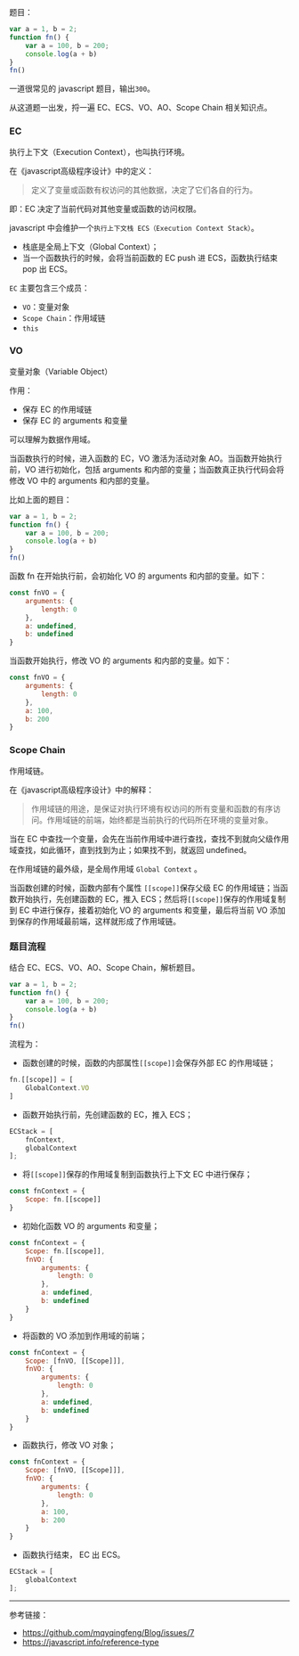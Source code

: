题目：

```javascript
var a = 1, b = 2;
function fn() {
	var a = 100, b = 200;
	console.log(a + b)
}
fn()
```

一道很常见的 javascript 题目，输出`300`。

从这道题一出发，捋一遍 EC、ECS、VO、AO、Scope Chain 相关知识点。

### EC

执行上下文（Execution Context），也叫执行环境。

在《javascript高级程序设计》中的定义：

> 定义了变量或函数有权访问的其他数据，决定了它们各自的行为。

即：EC 决定了当前代码对其他变量或函数的访问权限。

javascript 中会维护一个`执行上下文栈 ECS（Execution Context Stack）`。

- 栈底是全局上下文（Global Context）；
- 当一个函数执行的时候，会将当前函数的 EC push 进 ECS，函数执行结束 pop 出 ECS。

`EC` 主要包含三个成员：

- `VO`：变量对象
- `Scope Chain`：作用域链
- `this`

### VO

变量对象（Variable Object）

作用：

- 保存 EC 的作用域链
- 保存 EC 的 arguments 和变量

可以理解为数据作用域。

当函数执行的时候，进入函数的 EC，VO 激活为活动对象 AO。当函数开始执行前，VO 进行初始化，包括 arguments 和内部的变量；当函数真正执行代码会将修改 VO 中的 arguments 和内部的变量。

比如上面的题目：

```javascript
var a = 1, b = 2;
function fn() {
	var a = 100, b = 200;
	console.log(a + b)
}
fn()
```

函数 fn 在开始执行前，会初始化 VO 的 arguments 和内部的变量。如下：

```javascript
const fnVO = {
	arguments: {
        length: 0
    },
    a: undefined,
    b: undefined
}
```

当函数开始执行，修改 VO 的 arguments 和内部的变量。如下：

```javascript
const fnVO = {
	arguments: {
        length: 0
    },
    a: 100,
    b: 200
}
```

### Scope Chain

作用域链。

在《javascript高级程序设计》中的解释：

>作用域链的用途，是保证对执行环境有权访问的所有变量和函数的有序访问。作用域链的前端，始终都是当前执行的代码所在环境的变量对象。

当在 EC 中查找一个变量，会先在当前作用域中进行查找，查找不到就向父级作用域查找，如此循环，直到找到为止；如果找不到，就返回 undefined。

在作用域链的最外级，是全局作用域 `Global Context`	。

当函数创建的时候，函数内部有个属性 `[[scope]]`保存父级 EC 的作用域链；当函数开始执行，先创建函数的 EC，推入 ECS；然后将`[[scope]]`保存的作用域复制到 EC 中进行保存，接着初始化 VO 的 arguments 和变量，最后将当前 VO 添加到保存的作用域最前端，这样就形成了作用域链。

### 题目流程

结合 EC、ECS、VO、AO、Scope Chain，解析题目。

```javascript
var a = 1, b = 2;
function fn() {
	var a = 100, b = 200;
	console.log(a + b)
}
fn()
```

流程为：

- 函数创建的时候，函数的内部属性`[[scope]]`会保存外部 EC 的作用域链；

```javascript
fn.[[scope]] = [
    GlobalContext.VO
]
```

- 函数开始执行前，先创建函数的 EC，推入 ECS；

```javascript
ECStack = [
    fnContext,
    globalContext
];
```

- 将`[[scope]]`保存的作用域复制到函数执行上下文 EC 中进行保存；

```javascript
const fnContext = {
	Scope: fn.[[scope]]
}
```

- 初始化函数 VO 的 arguments 和变量；

```javascript
const fnContext = {
	Scope: fn.[[scope]],
    fnVO: {
        arguments: {
            length: 0
        },
        a: undefined,
        b: undefined
    }
}
```

- 将函数的 VO 添加到作用域的前端；

```javascript
const fnContext = {
	Scope: [fnVO, [[Scope]]],
    fnVO: {
        arguments: {
            length: 0
        },
        a: undefined,
        b: undefined
    }
}
```

- 函数执行，修改 VO 对象；

```javascript
const fnContext = {
	Scope: [fnVO, [[Scope]]],
    fnVO: {
        arguments: {
            length: 0
        },
        a: 100,
        b: 200
    }
}
```

- 函数执行结束， EC 出 ECS。

```javascript
ECStack = [
    globalContext
];
```

---

参考链接：

- https://github.com/mqyqingfeng/Blog/issues/7
- https://javascript.info/reference-type